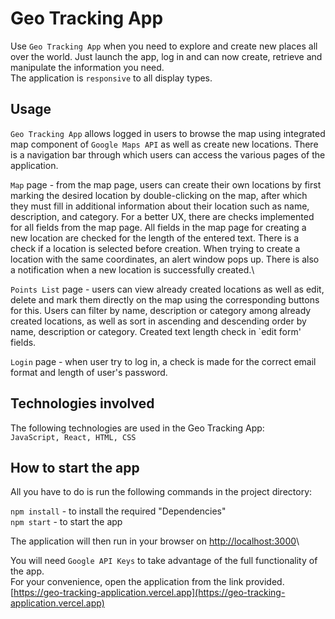 # Geo Tracking App
Use `Geo Tracking App` when you need to explore and create new places all over the world. Just launch the app, log in and can now create, retrieve and manipulate the information you need.\
The application is `responsive` to all display types.

## Usage
`Geo Tracking App` allows logged in users to browse the map using integrated map component of `Google Maps API` as well as create new locations. There is a navigation bar through which users can access the various pages of the application.

`Map` page - from the map page, users can create their own locations by first marking the desired location by double-clicking on the map, after which they must fill in additional information about their location such as name, description, and category. For a better UX, there are checks implemented for all fields from the map page.
All fields in the map page for creating a new location are checked for the length of the entered text. There is a check if a location is selected before creation. When trying to create a location with the same coordinates, an alert window pops up. There is also a notification when a new location is successfully created.\

`Points List` page - users can view already created locations as well as edit, delete and mark them directly on the map using the corresponding buttons for this. Users can filter by name, description or category among already created locations, as well as sort in ascending and descending order by name, description or category. Created text length check in `edit form' fields.

`Login` page - when user try to log in, a check is made for the correct email format and length of user's password.

## Technologies involved
The following technologies are used in the Geo Tracking App:\
`JavaScript, React, HTML, CSS`

## How to start the app
All you have to do is run the following commands in the project directory:

`npm install` - to install the required "Dependencies" \
`npm start` - to start the app

The application will then run in your browser on [http://localhost:3000](http://localhost:3000)\

You will need `Google API Keys` to take advantage of the full functionality of the app.\
For your convenience, open the application from the link provided.\
[https://geo-tracking-application.vercel.app](https://geo-tracking-application.vercel.app)


